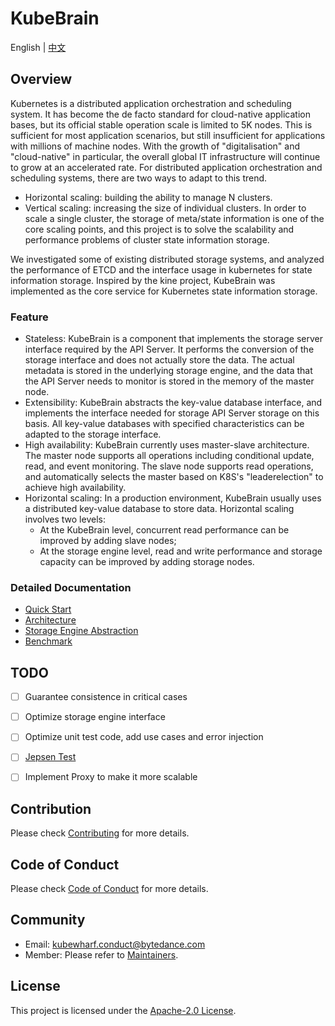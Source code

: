 # KubeBrain

English | [中文](./README_CN.md)

## Overview

Kubernetes is a distributed application orchestration and scheduling system. It has become the de facto standard for cloud-native application bases, but its official stable operation scale is limited to 5K nodes. This is sufficient for most application scenarios, but still insufficient for applications with millions of machine nodes. With the growth of "digitalisation" and "cloud-native" in particular, the overall global IT infrastructure will continue to grow at an accelerated rate. For distributed application orchestration and scheduling systems, there are two ways to adapt to this trend.

- Horizontal scaling: building the ability to manage N clusters.
- Vertical scaling: increasing the size of individual clusters.
  In order to scale a single cluster, the storage of meta/state information is one of the core scaling points, and this project is to solve the scalability and performance problems of cluster state information storage.

We investigated some of existing distributed storage systems, and analyzed the performance of ETCD and the interface usage in kubernetes for state information storage. Inspired by the kine project, KubeBrain was implemented as the core service for Kubernetes state information storage.

### Feature

- Stateless: KubeBrain is a component that implements the storage server interface required by the API Server. It performs the conversion of the storage interface and does not actually store the data. The actual metadata is stored in the underlying storage engine,  and the data that the API Server needs to monitor is stored in the memory of the master node.
- Extensibility: KubeBrain abstracts the key-value database interface, and implements the interface needed for storage API Server storage on this basis. All key-value databases with specified characteristics can be adapted to the storage interface.
- High availability: KubeBrain currently uses master-slave architecture. The master node supports all operations including conditional update, read, and event monitoring. The slave node supports read operations, and automatically selects the master based on K8S's "leaderelection" to achieve high availability.
- Horizontal scaling: In a production environment, KubeBrain usually uses a distributed key-value database to store data. Horizontal scaling involves two levels:
    - At the KubeBrain level, concurrent read performance can be improved by adding slave nodes;
    - At the storage engine level, read and write performance and storage capacity can be improved by adding storage nodes.

### Detailed Documentation
- [Quick Start](./docs/quick_start.md)
- [Architecture](./docs/design_in_detail.md)
- [Storage Engine Abstraction](./docs/storage_engine.md)
- [Benchmark](./docs/benchmark.md)

## TODO
- [ ] Guarantee consistence in critical cases
- [ ] Optimize storage engine interface
- [ ] Optimize unit test code, add use cases and error injection
- [ ] [Jepsen Test](https://jepsen.io/)
- [ ] Implement Proxy to make it more scalable


## Contribution

Please check [Contributing](CONTRIBUTING.md) for more details.

## Code of Conduct

Please check [Code of Conduct](CODE_OF_CONDUCT.md) for more details.

## Community

- Email: kubewharf.conduct@bytedance.com
- Member: Please refer to [Maintainers](./MAINTAINER.md).

## License

This project is licensed under the [Apache-2.0 License](LICENSE).

